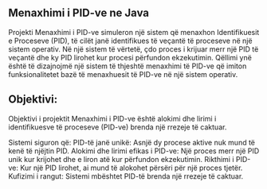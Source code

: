 ## Menaxhimi i PID-ve ne Java
Projekti Menaxhimi i PID-ve simuleron një sistem që menaxhon Identifikuesit e Proceseve (PID), të cilët janë identifikues të veçantë të proceseve në një sistem operativ. Në një sistem të vërtetë, çdo proces i krijuar merr një PID të veçantë dhe ky PID lirohet kur procesi përfundon ekzekutimin. Qëllimi ynë është të dizajnojmë një sistem të thjeshtë menaxhimi të PID-ve që imiton funksionalitetet bazë të menaxhuesit të PID-ve në një sistem operativ.

## Objektivi:
Objektivi i projektit Menaxhimi i PID-ve është alokimi dhe lirimi i identifikuesve të proceseve (PID-ve) brenda një rrezeje të caktuar.

Sistemi siguron që:
PID-të janë unikë: Asnjë dy procese aktive nuk mund të kenë të njëjtin PID.
Alokimi dhe lirimi efikas i PID-ve: Një proces merr një PID unik kur krijohet dhe e liron atë kur përfundon ekzekutimin.
Rikthimi i PID-ve: Kur një PID lirohet, ai mund të alokohet përsëri për një proces tjetër.
Kufizimi i rangut: Sistemi mbështet PID-të brenda një rrezeje të caktuar.
